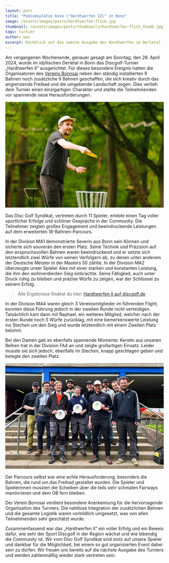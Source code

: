 ```yaml
---
layout: post
title: "Podiumsplätze beim \"Hardtwerfen II\" in Bonn"
image: /assets/images/posts/hardtwerfen-flick.jpg
thumbnail: /assets/images/posts/thumbnails/hardtwerfen-flick_thumb.jpg
tags: turnier
author: max
excerpt: Rückblick auf die zweite Ausgabe des Hardtwerfen im Derletal in Bonn, bei dem der Verein Bonnsai eine spektakuläre 18-Bahnen-Herausforderung präsentierte. Erfahre hier, wie unsere Spieler von Disc Golf Syndikat auf diesem anspruchsvollen Parcours glänzten und auf dem Treppchen landeten.
---
```


Am vergangenen Wochenende, genauer gesagt am Sonntag, den 28. April 2024, wurde im idyllischen Derletal in Bonn das Discgolf-Turnier „Hardtwerfen II“ ausgerichtet. Für dieses besondere Ereignis hatten die Organisatoren des [Vereins Bonnsai](https://bonnsai.org) neben den ständig installierten 9 Bahnen noch zusätzliche 9 Bahnen geschaffen, die sich kreativ durch das angrenzende Freibad und die umgebende Landschaft zogen. Dies verlieh dem Turnier einen einzigartigen Charakter und stellte die Teilnehmenden vor spannende neue Herausforderungen.

![](/assets/images/posts/hardtwerfen-severin.jpg)

Das Disc Golf Syndikat, vertreten durch 11 Spieler, erlebte einen Tag voller sportlicher Erfolge und schöner Gespräche in der Community. Die Teilnehmer zeigten großes Engagement und beeindruckende Leistungen auf dem erweiterten 18-Bahnen-Parcours.

In der Division MA1 demonstrierte Severin aus Bonn sein Können und sicherte sich souverän den ersten Platz. Seine Technik und Präzision auf den anspruchsvollen Bahnen waren beeindruckend und er setzte sich letztendlich zwei Würfe von seinen Verfolgern ab, zu denen unter anderem der Deutsche Meister in der Masters 50 zählte. In der Division MA2 überzeugte unser Spieler Alex mit einer starken und konstanten Leistung, die ihm den wohlverdienten Sieg einbrachte. Seine Fähigkeit, auch unter Druck ruhig zu bleiben und präzise Würfe zu zeigen, war der Schlüssel zu seinem Erfolg.

> Alle Ergebnisse findest du hier: [Hardtwerfen II auf discgolf.de](https://turniere.discgolf.de/index.php?p=events-livescoring&p=events&sp=live&id=2171)

In der Division MA4 waren gleich 3 Vereinsmitglieder im führenden Flight, konnten diese Führung jedoch in der zweiten Runde nicht verteidigen. Tatsächlich kam dann mit Raphael, ein weiteres Mitglied, welcher nach der ersten Runde noch 5 Würfe zurücklag, mit eine bemerkenswerte Leistung ins Stechen um den Sieg und wurde letztendlich mit einem Zweiten Platz belohnt.

Bei den Damen gab es ebenfalls spannende Momente: Kerstin aus unseren Reihen trat in der Division FA4 an und zeigte großartigen Einsatz. Leider musste sie sich jedoch, ebenfalls im Stechen, knapp geschlagen geben und belegte den zweiten Platz.

![](/assets/images/posts/hardtwerfen-team.jpg)

Der Parcours selbst war eine echte Herausforderung, besonders die Bahnen, die rund um das Freibad gestaltet wurden. Die Spieler und Spielerinnen mussten die Scheiben über die teils sehr schmalen Fairways manövrieren und dem OB fern bleiben.

Der Verein Bonnsai verdient besondere Anerkennung für die hervorragende Organisation des Turniers. Die nahtlose Integration der zusätzlichen Bahnen und die gesamte Logistik waren vorbildlich umgesetzt, was von allen Teilnehmenden sehr geschätzt wurde.

Zusammenfassend war das „Hardtwerfen II“ ein voller Erfolg und ein Beweis dafür, wie sehr der Sport Discgolf in der Region wächst und wie lebendig die Community ist. Wir vom Disc Golf Syndikat sind stolz auf unsere Spieler und dankbar für die Möglichkeit, bei einem so gut organisierten Event dabei sein zu dürfen. Wir freuen uns bereits auf die nächste Ausgabe des Turniers und werden zahlenmäßig wieder stark vertreten sein.
